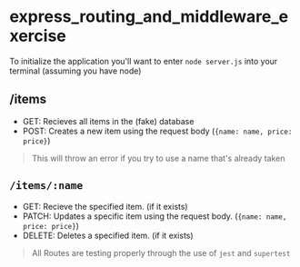 # express_routing_and_middleware_exercise

To initialize the application you'll want to enter `node server.js` into your terminal (assuming you have node)

## /items
- GET: Recieves all items in the (fake) database
- POST: Creates a new item using the request body (`{name: name, price: price}`)
 > This will throw an error if you try to use a name that's already taken

## `/items/:name`
- GET: Recieve the specified item. (if it exists)
- PATCH: Updates a specific item using the request body. (`{name: name, price: price}`)
- DELETE: Deletes a specified item. (if it exists)

> All Routes are testing properly through the use of `jest` and `supertest`
